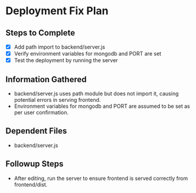 # Deployment Fix Plan

## Steps to Complete
- [x] Add path import to backend/server.js
- [x] Verify environment variables for mongodb and PORT are set
- [x] Test the deployment by running the server

## Information Gathered
- backend/server.js uses path module but does not import it, causing potential errors in serving frontend.
- Environment variables for mongodb and PORT are assumed to be set as per user confirmation.

## Dependent Files
- backend/server.js

## Followup Steps
- After editing, run the server to ensure frontend is served correctly from frontend/dist.
